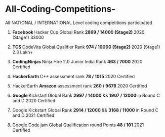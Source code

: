 # All-Coding-Competitions-
All NATIONAL / INTERNATIONAL Level coding competitions participated

1.  <b> Facebook </b> Hacker Cup Global Rank <b> 2869 / 14000 (Stage2) </b> 2020 (Stage1) 33000

2.  <b> TCS </b> CodeVita Global Qualifier Rank <b> 974 / 10000 (Stage2) </b> 2020 (Stage1) 2.3 Lakh+

3.  <b> CodingNinjas </b> Ninja Hire 2.0 Junior India Rank <b> 463 / 7000 </b> 2020 Certified

4.  <b> HackerEarth </b> C++ assessment rank <b> 78 / 1015 </b> 2020 Certified

5.  HackerEarth <b> Amazon </b> assessment rank <b> 260 / 9679 </b> 2020 Certified

6.  <b> Google </b> Kickstart Global Rank <b> 2997 / 14000 </b> && <b> 1907 / 12000 </b> in Round C and D 2020 Certified

7.  Google Kickstart Global Rank <b> 2914 / 12000 </b> && <b> 3168 / 11000 </b> in Round C and D 2021 Certified

8.  Google Code jam Global Qualification round Points <b> 48 / 101 </b> 2021 Certified

 
